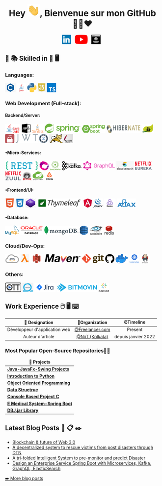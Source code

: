 
<h1 align="center">Hey <img src="https://raw.githubusercontent.com/mapenda-source/mapenda-source/master/Hi.gif" width="40px" />, Bienvenue sur mon GitHub 👨‍💻❤️</h1>
  
<!--
[![HitCount](http://hits.dwyl.com/soumyadip007/soumyadip007.svg)](http://hits.dwyl.com/soumyadip007/soumyadip007)
<b>- Platform:</b>
# Salut , je m'appelle Mapenda Dioum 👋:man_technologist:
<code><img height="30" src="https://raw.githubusercontent.com/github/explore/80688e429a7d4ef2fca1e82350fe8e3517d3494d/topics/docker/docker.png"></code>
<code><img height="30" src="https://raw.githubusercontent.com/github/explore/80688e429a7d4ef2fca1e82350fe8e3517d3494d/topics/vagrant/vagrant.png"></code>
<code><img height="30" src="https://raw.githubusercontent.com/github/explore/80688e429a7d4ef2fca1e82350fe8e3517d3494d/topics/kubernetes/kubernetes.png"></code>
<code><img height="30" src="https://raw.githubusercontent.com/github/explore/80688e429a7d4ef2fca1e82350fe8e3517d3494d/topics/maven/maven.png"></code>
### Platforme
<code><img src="https://raw.githubusercontent.com/mapenda-source/mapenda-source/master/img/platform/linux.png" height="30"></code>
<code><img src="https://raw.githubusercontent.com/mapenda-source/mapenda-source/master/img/platform/windows.jpg" height="30"></code>
<img src="https://gpvc.arturio.dev/soumyadip007" alt="profile views"/> (https://visitor-badge.glitch.me/badge?page_id=soumyadip007.soumyadip007 --->

<p align="center">
<a href="https://www.linkedin.com/"><img height="30" src="https://raw.githubusercontent.com/mapenda-source/mapenda-source/master/img/social/l.png"></a>&nbsp;&nbsp;
<a href="http://bit.ly/println-traffic-github"><img height="30" src="https://raw.githubusercontent.com/mapenda-source/mapenda-source/master/img/social/Yt.png"></a>&nbsp;&nbsp;
<a href="https://soumyadip007.github.io/Resume/"><img height="30" src="https://raw.githubusercontent.com/mapenda-source/mapenda-source/master/img/social/p.png"></a>&nbsp;&nbsp;
</p>
  


## :open_book: :books: Skilled in :closed_book: :desktop_computer:


### Languages:
<code><img src="https://raw.githubusercontent.com/mapenda-source/mapenda-source/master/img/pl/c.png" height="30"></code>
<code><img src="https://raw.githubusercontent.com/mapenda-source/mapenda-source/master/img/pl/java.png" height="30"></code>
<code><img src="https://raw.githubusercontent.com/mapenda-source/mapenda-source/master/img/pl/python.png" height="30"></code>
<code><img src="https://raw.githubusercontent.com/mapenda-source/mapenda-source/master/img/pl/js.png" height="30"></code>
<code><img src="https://raw.githubusercontent.com/mapenda-source/mapenda-source/master/img/pl/ts.png" height="30"></code>

### Web Development (Full-stack):

#### Backend/Server:
<code><img src="https://raw.githubusercontent.com/mapenda-source/mapenda-source/master/img/web/backend/j2ee.png" height="30"></code>
<code><img src="https://raw.githubusercontent.com/mapenda-source/mapenda-source/master/img/web/backend/jsp.png" height="30"></code>
<code><img src="https://raw.githubusercontent.com/mapenda-source/mapenda-source/master/img/web/backend/servlet.png" height="30"></code>
<code><img src="https://raw.githubusercontent.com/mapenda-source/mapenda-source/master/img/web/backend/spring-1.png" height="30"></code>
<code><img src="https://raw.githubusercontent.com/mapenda-source/mapenda-source/master/img/web/backend/spring-boot.png" height="30"></code>
<code><img src="https://raw.githubusercontent.com/mapenda-source/mapenda-source/master/img/web/backend/hibernate.jpeg" height="30"></code>
<code><img src="https://raw.githubusercontent.com/mapenda-source/mapenda-source/master/img/web/security/security.png" height="30"></code>
<code><img src="https://raw.githubusercontent.com/mapenda-source/mapenda-source/master/img/web/security/ldap.png" height="30"></code>
<code><img src="https://raw.githubusercontent.com/mapenda-source/mapenda-source/master/img/web/security/jwt.png" height="30"></code>
<code><img src="https://raw.githubusercontent.com/mapenda-source/mapenda-source/master/img/web/security/oauth.png" height="30"></code>
<code><img src="https://raw.githubusercontent.com/mapenda-source/mapenda-source/master/img/web/backend/tomcat.jpg" height="30"></code>

#### •Micro-Services:
<code><img src="https://raw.githubusercontent.com/mapenda-source/mapenda-source/master/img/web/ms/rest.png" height="30"></code>
<code><img src="https://raw.githubusercontent.com/mapenda-source/mapenda-source/master/img/web/ms/rx.png" height="30"></code>
<code><img src="https://raw.githubusercontent.com/mapenda-source/mapenda-source/master/img/web/ms/webflux.jpg" height="30"></code>
<code><img src="https://raw.githubusercontent.com/mapenda-source/mapenda-source/master/img/web/ms/kafka.png" height="30"></code>
<code><img src="https://raw.githubusercontent.com/mapenda-source/mapenda-source/master/img/web/ms/graphql.png" height="30"></code>
<code><img src="https://raw.githubusercontent.com/mapenda-source/mapenda-source/master/img/web/ms/elastic.png" height="30"></code>
<code><img src="https://raw.githubusercontent.com/mapenda-source/mapenda-source/master/img/web/ms/eureka.png" height="30"></code>
<code><img src="https://raw.githubusercontent.com/mapenda-source/mapenda-source/master/img/web/ms/zuul.png" height="30"></code>
<code><img src="https://raw.githubusercontent.com/mapenda-source/mapenda-source/master/img/web/ms/hystrix.jpg" height="30"></code>
<code><img src="https://raw.githubusercontent.com/mapenda-source/mapenda-source/master/img/web/ms/seluth.png" height="30"></code>
<code><img src="https://raw.githubusercontent.com/mapenda-source/mapenda-source/master/img/web/ms/zipkin.png" height="30"></code>

#### •Frontend/UI:
<code><img src="https://raw.githubusercontent.com/mapenda-source/mapenda-source/master/img/web/ui/html.png" height="30"></code>
<code><img src="https://raw.githubusercontent.com/mapenda-source/mapenda-source/master/img/web/ui/css.png" height="30"></code>
<code><img src="https://raw.githubusercontent.com/mapenda-source/mapenda-source/master/img/web/ui/bt.jpg" height="30"></code>
<code><img src="https://raw.githubusercontent.com/mapenda-source/mapenda-source/master/img/web/ui/thymeleaf.png" height="30"></code>
<code><img src="https://raw.githubusercontent.com/mapenda-source/mapenda-source/master/img/web/ui/angular.jpg" height="30"></code>
<code><img src="https://raw.githubusercontent.com/mapenda-source/mapenda-source/master/img/web/ui/jq.jpg" height="30"></code>
<code><img src="https://raw.githubusercontent.com/mapenda-source/mapenda-source/master/img/web/ui/redux.png" height="30"></code>
<code><img src="https://raw.githubusercontent.com/mapenda-source/mapenda-source/master/img/web/ui/ajax.png" height="30"></code>

#### •Database:
<code><img src="https://raw.githubusercontent.com/mapenda-source/mapenda-source/master/img/db/mysql1.png" height="30"></code>
<code><img src="https://raw.githubusercontent.com/mapenda-source/mapenda-source/master/img/db/oracle.png" height="30"></code>
<code><img src="https://raw.githubusercontent.com/mapenda-source/mapenda-source/master/img/db/mongo.png" height="30"></code>
<code><img src="https://raw.githubusercontent.com/mapenda-source/mapenda-source/master/img/db/dy.png" height="30"></code>
<code><img src="https://raw.githubusercontent.com/mapenda-source/mapenda-source/master/img/db/cas.png" height="30"></code>
<code><img src="https://raw.githubusercontent.com/mapenda-source/mapenda-source/master/img/db/redis.png" height="30"></code>

### Cloud/Dev-Ops:
<code><img src="https://raw.githubusercontent.com/mapenda-source/mapenda-source/master/img/cloud/aws.png" height="30"></code>
<code><img src="https://raw.githubusercontent.com/mapenda-source/mapenda-source/master/img/cloud/lambda.png" height="30"></code>
<code><img src="https://raw.githubusercontent.com/mapenda-source/mapenda-source/master/img/cloud/s3.png" height="30"></code>
<code><img src="https://raw.githubusercontent.com/mapenda-source/mapenda-source/master/img/cloud/maven.png" height="30"></code>
<code><img src="https://raw.githubusercontent.com/mapenda-source/mapenda-source/master/img/cloud/git.png" height="30"></code>
<code><img src="https://raw.githubusercontent.com/mapenda-source/mapenda-source/master/img/cloud/github.png" height="30"></code>
<code><img src="https://raw.githubusercontent.com/mapenda-source/mapenda-source/master/img/cloud/docker.png" height="30"></code>
<code><img src="https://raw.githubusercontent.com/mapenda-source/mapenda-source/master/img/cloud/ku.jpg" height="30"></code>
<code><img src="https://raw.githubusercontent.com/mapenda-source/mapenda-source/master/img/cloud/jenkins.jpg" height="30"></code>

### Others:
<code><img src="https://raw.githubusercontent.com/mapenda-source/mapenda-source/master/img/other/ott.png" height="30"></code>
<code><img src="https://raw.githubusercontent.com/mapenda-source/mapenda-source/master/img/other/agile.jpg" height="30"></code>
<code><img src="https://raw.githubusercontent.com/mapenda-source/mapenda-source/master/img/other/jira.png" height="30"></code>
<code><img src="https://raw.githubusercontent.com/mapenda-source/mapenda-source/master/img/other/bitmovin.png" height="30"></code>
<code><img src="https://raw.githubusercontent.com/mapenda-source/mapenda-source/master/img/other/kaltura.png" height="30"></code>


## Work Experience :computer_mouse: :desktop_computer: :keyboard:

| 💼 Designation |  🏢Organization | ⏰Timeline  |
| :-: | :-: | :-: |
| Développeur d'application web | [@Freelancer.com](https://www.freelancer.com/en) | Present |
| Auteur d'article | [@NiiT (Kolkata)](https://www.linkedin.com/) |  depuis janvier 2022 |


<h3>Most Popular Open-Source Repositories🔺👑</h3>
<table>
  <thead align="center">
    <tr border: none;>
      <td><b>🎁 Projects</b></td>
    </tr>
  </thead>
  <tbody>
  <tr>
	    <td><a href="https://github.com/soumyadip007/Java-JavaFx-Swing-Projects-Desktop-Application-GUI-Software"><b>Java-JavaFx-Swing Projects</b></a></td>
     </tr>
	 <tr>
	    <td><a href="https://github.com/soumyadip007/Introduction-to-Python"><b>Introduction to Python</b></a></td> 
    </tr>
	  	 <tr>
	    <td><a href="https://github.com/soumyadip007/Object-Oriented-Programming-Using-Python"><b>Object Oriented Programming</b></a></td>    
    </tr>
 <tr>
	  <tr>
	    <td><a href="https://github.com/soumyadip007/Data-Structure-and-Algorithm-Using-Python"><b>Data Structrue</b></a></td>
    </tr>
 	  <tr>
	    <td><a href="https://github.com/soumyadip007/Console-Based-Projects-C"><b>Console Based Project C</b></a></td>
    </tr>
 		 <tr>
	    <td><a href="https://github.com/soumyadip007/E-Medical-System-Web-Project-Using-Spring-Boot-Security-JPA-Rest-Thymeleaf-HQL"><b>E Medical System-Spring Boot</b></a></td>
     </tr>
	   <tr>
	    <td><a href="https://github.com/soumyadip007/DBJ.jar"><b>DBJ.jar Library</b></a></td>
     </tr>

 
 
  </tbody>	 
</table>


## Latest Blog Posts :speech_balloon: :clipboard: :black_nib:
  <ul>
    <li><a href="https://medium.com/@iamsoumyadip/blockchain-future-of-web-3-0-3efe6f234f4a" />Blockchain & future of Web 3.0</a></li>
   <li><a href="https://medium.com/@iamsoumyadip/a-decentralized-system-to-rescue-victims-from-natural-and-man-made-post-disasters-through-dtn-8a3faee687b8" />A decentralized system to rescue victims from post disasters through DTN</a></li>
   <li><a href="https://medium.com/@iamsoumyadip/a-tri-folded-intelligent-system-to-pre-monitor-and-predict-a-tsunami-flood-and-earthquake-based-b92961094b32" />A tri-folded Intelligent System to pre-monitor and predict Disaster</a></li>
      <li><a href="https://medium.com/@iamsoumyadip/design-an-enterprise-service-rest-api-with-mvc-binding-using-java-spring-boot-jpa-hibernate-db56108e7830" />Design an Enterprise Service Spring Boot with Microservices, Kafka, GraphQL, ElasticSearch</a></li>
  </ul>
<p><a href="https://medium.com/@iamsoumyadip">➡️ More blog posts</a></p>


